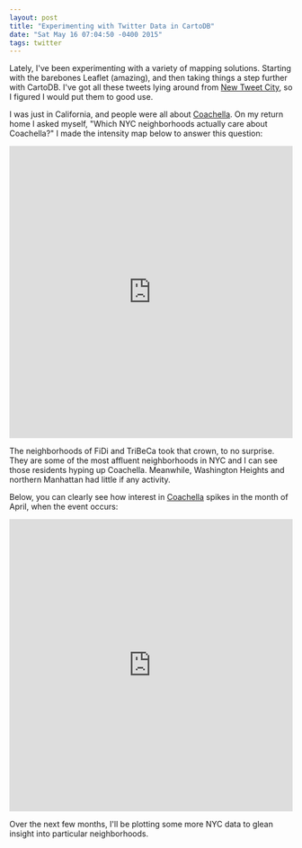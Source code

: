 ```yaml
---
layout: post
title: "Experimenting with Twitter Data in CartoDB"
date: "Sat May 16 07:04:50 -0400 2015"
tags: twitter
---
```


Lately, I've been experimenting with a variety of mapping solutions. Starting with the barebones Leaflet (amazing), and then taking things a step
further with CartoDB. I've got all these tweets lying around from [New Tweet City](http://www.newtweetcity.com), so I figured I would put them to good use.

I was just in California, and people were all about [Coachella](http://www.coachella.com).
On my return home I asked myself, "Which NYC neighborhoods actually care about Coachella?" I made the intensity map below to answer this question:

<iframe width='100%' height='520' frameborder='0' src='https://dimroc.cartodb.com/viz/d2c4ff4e-fc9b-11e4-8e56-0e018d66dc29/embed_map' allowfullscreen webkitallowfullscreen mozallowfullscreen oallowfullscreen msallowfullscreen></iframe>

The neighborhoods of FiDi and TriBeCa took that crown, to no surprise. They are some of the most affluent neighborhoods in NYC and I can see those residents hyping up Coachella.
Meanwhile, Washington Heights and northern Manhattan had little if any activity.

Below, you can clearly see how interest in [Coachella](http://www.coachella.com) spikes in the month of April, when the event occurs:
<iframe width='100%' height='520' frameborder='0' src='https://dimroc.cartodb.com/viz/4acec984-fc9c-11e4-a15a-0e0c41326911/embed_map' allowfullscreen webkitallowfullscreen mozallowfullscreen oallowfullscreen msallowfullscreen></iframe>

Over the next few months, I'll be plotting some more NYC data to glean insight into particular neighborhoods.
